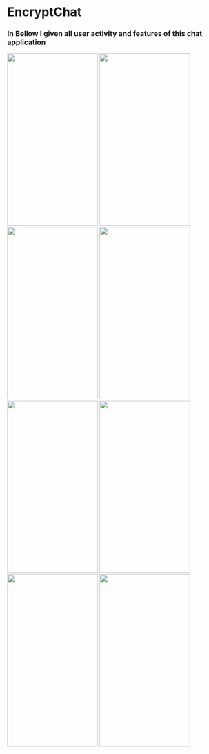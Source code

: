 # EncryptChat
<h3>In Bellow I given all user activity and features of this chat application</h3>
<p>
<img src="https://i.ibb.co/w0vhR1D/1.jpg" width="210" height="399" > <img src="https://i.ibb.co/0QkWSLb/2.jpg" width="210" height="399" > <img src="https://i.ibb.co/Bf9Bzfc/3.jpg.jpg" width="210" height="399" > <img src="https://i.ibb.co/SdvM1SY/4.jpg" width="210" height="399" >
<img src="https://i.ibb.co/HDbGp3L/5.jpg" width="210" height="399" > <img src="https://i.ibb.co/vqbmJDb/6.jpg" width="210" height="399" >
<img src="https://i.ibb.co/3B3H6cs/7.jpg" width="210" height="399" > <img src="https://i.ibb.co/NyqhtGn/8.jpg" width="210" height="399" >
</p>


